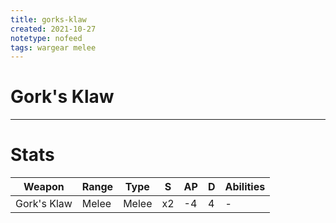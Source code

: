 ```yaml
---
title: gorks-klaw
created: 2021-10-27
notetype: nofeed
tags: wargear melee
---
```


# Gork's Klaw

---

# Stats

| Weapon      | Range | Type  | S   | AP  | D   | Abilities |
| ----------- | ----- | ----- | --- | --- | --- | --------- |
| Gork's Klaw | Melee | Melee | x2  | -4  | 4   | -         | 

